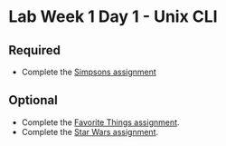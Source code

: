 # Lab Week 1 Day 1 - Unix CLI

## Required

- Complete the [Simpsons assignment](https://git.generalassemb.ly/seir-alahsa/w01d01/blob/master/lab/lab_w01d01.01_command_line/Simpsons/lab_w01d01-simpsons.md)

## Optional

- Complete the [Favorite Things assignment](https://git.generalassemb.ly/seir-alahsa/w01d01/blob/master/lab/lab_w01d01.01_command_line/FavoriteThings/lab_w01d01-favourite_things.md).
- Complete the [Star Wars assignment](https://git.generalassemb.ly/seir-alahsa/w01d01/blob/master/lab/lab_w01d01.01_command_line/StarWars/lab_w01d01-starwars.md).
